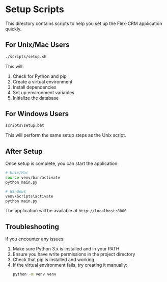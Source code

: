 # Setup Scripts

This directory contains scripts to help you set up the Flex-CRM application quickly.

## For Unix/Mac Users

```bash
./scripts/setup.sh
```

This will:
1. Check for Python and pip
2. Create a virtual environment
3. Install dependencies
4. Set up environment variables
5. Initialize the database

## For Windows Users

```cmd
scripts\setup.bat
```

This will perform the same setup steps as the Unix script.

## After Setup

Once setup is complete, you can start the application:

```bash
# Unix/Mac
source venv/bin/activate
python main.py

# Windows
venv\Scripts\activate
python main.py
```

The application will be available at `http://localhost:8000`

## Troubleshooting

If you encounter any issues:
1. Make sure Python 3.x is installed and in your PATH
2. Ensure you have write permissions in the project directory
3. Check that pip is installed and working
4. If the virtual environment fails, try creating it manually:
   ```bash
   python -m venv venv
   ```
